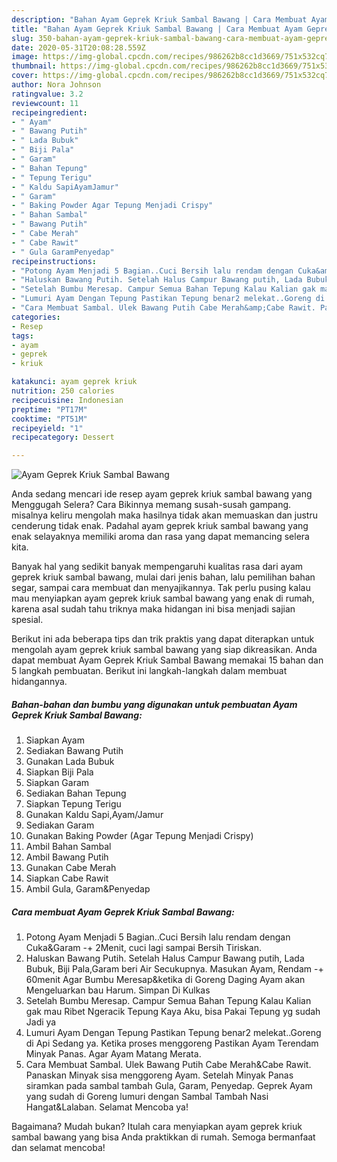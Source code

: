 ```yaml
---
description: "Bahan Ayam Geprek Kriuk Sambal Bawang | Cara Membuat Ayam Geprek Kriuk Sambal Bawang Yang Mudah Dan Praktis"
title: "Bahan Ayam Geprek Kriuk Sambal Bawang | Cara Membuat Ayam Geprek Kriuk Sambal Bawang Yang Mudah Dan Praktis"
slug: 350-bahan-ayam-geprek-kriuk-sambal-bawang-cara-membuat-ayam-geprek-kriuk-sambal-bawang-yang-mudah-dan-praktis
date: 2020-05-31T20:08:28.559Z
image: https://img-global.cpcdn.com/recipes/986262b8cc1d3669/751x532cq70/ayam-geprek-kriuk-sambal-bawang-foto-resep-utama.jpg
thumbnail: https://img-global.cpcdn.com/recipes/986262b8cc1d3669/751x532cq70/ayam-geprek-kriuk-sambal-bawang-foto-resep-utama.jpg
cover: https://img-global.cpcdn.com/recipes/986262b8cc1d3669/751x532cq70/ayam-geprek-kriuk-sambal-bawang-foto-resep-utama.jpg
author: Nora Johnson
ratingvalue: 3.2
reviewcount: 11
recipeingredient:
- " Ayam"
- " Bawang Putih"
- " Lada Bubuk"
- " Biji Pala"
- " Garam"
- " Bahan Tepung"
- " Tepung Terigu"
- " Kaldu SapiAyamJamur"
- " Garam"
- " Baking Powder Agar Tepung Menjadi Crispy"
- " Bahan Sambal"
- " Bawang Putih"
- " Cabe Merah"
- " Cabe Rawit"
- " Gula GaramPenyedap"
recipeinstructions:
- "Potong Ayam Menjadi 5 Bagian..Cuci Bersih lalu rendam dengan Cuka&amp;Garam -+ 2Menit, cuci lagi sampai Bersih Tiriskan."
- "Haluskan Bawang Putih. Setelah Halus Campur Bawang putih, Lada Bubuk, Biji Pala,Garam beri Air Secukupnya. Masukan Ayam, Rendam -+ 60menit Agar Bumbu Meresap&amp;ketika di Goreng Daging Ayam akan Mengeluarkan bau Harum. Simpan Di Kulkas"
- "Setelah Bumbu Meresap. Campur Semua Bahan Tepung Kalau Kalian gak mau Ribet Ngeracik Tepung Kaya Aku, bisa Pakai Tepung yg sudah Jadi ya"
- "Lumuri Ayam Dengan Tepung Pastikan Tepung benar2 melekat..Goreng di Api Sedang ya. Ketika proses menggoreng Pastikan Ayam Terendam Minyak Panas. Agar Ayam Matang Merata."
- "Cara Membuat Sambal. Ulek Bawang Putih Cabe Merah&amp;Cabe Rawit. Panaskan Minyak sisa menggoreng Ayam. Setelah Minyak Panas siramkan pada sambal tambah Gula, Garam, Penyedap. Geprek Ayam yang sudah di Goreng lumuri dengan Sambal Tambah Nasi Hangat&amp;Lalaban. Selamat Mencoba ya!"
categories:
- Resep
tags:
- ayam
- geprek
- kriuk

katakunci: ayam geprek kriuk 
nutrition: 250 calories
recipecuisine: Indonesian
preptime: "PT17M"
cooktime: "PT51M"
recipeyield: "1"
recipecategory: Dessert

---
```



![Ayam Geprek Kriuk Sambal Bawang](https://img-global.cpcdn.com/recipes/986262b8cc1d3669/751x532cq70/ayam-geprek-kriuk-sambal-bawang-foto-resep-utama.jpg)

Anda sedang mencari ide resep ayam geprek kriuk sambal bawang yang Menggugah Selera? Cara Bikinnya memang susah-susah gampang. misalnya keliru mengolah maka hasilnya tidak akan memuaskan dan justru cenderung tidak enak. Padahal ayam geprek kriuk sambal bawang yang enak selayaknya memiliki aroma dan rasa yang dapat memancing selera kita.

Banyak hal yang sedikit banyak mempengaruhi kualitas rasa dari ayam geprek kriuk sambal bawang, mulai dari jenis bahan, lalu pemilihan bahan segar, sampai cara membuat dan menyajikannya. Tak perlu pusing kalau mau menyiapkan ayam geprek kriuk sambal bawang yang enak di rumah, karena asal sudah tahu triknya maka hidangan ini bisa menjadi sajian spesial.




Berikut ini ada beberapa tips dan trik praktis yang dapat diterapkan untuk mengolah ayam geprek kriuk sambal bawang yang siap dikreasikan. Anda dapat membuat Ayam Geprek Kriuk Sambal Bawang memakai 15 bahan dan 5 langkah pembuatan. Berikut ini langkah-langkah dalam membuat hidangannya.

<!--inarticleads1-->

##### Bahan-bahan dan bumbu yang digunakan untuk pembuatan Ayam Geprek Kriuk Sambal Bawang:

1. Siapkan  Ayam
1. Sediakan  Bawang Putih
1. Gunakan  Lada Bubuk
1. Siapkan  Biji Pala
1. Siapkan  Garam
1. Sediakan  Bahan Tepung
1. Siapkan  Tepung Terigu
1. Gunakan  Kaldu Sapi,Ayam/Jamur
1. Sediakan  Garam
1. Gunakan  Baking Powder (Agar Tepung Menjadi Crispy)
1. Ambil  Bahan Sambal
1. Ambil  Bawang Putih
1. Gunakan  Cabe Merah
1. Siapkan  Cabe Rawit
1. Ambil  Gula, Garam&amp;Penyedap




<!--inarticleads2-->

##### Cara membuat Ayam Geprek Kriuk Sambal Bawang:

1. Potong Ayam Menjadi 5 Bagian..Cuci Bersih lalu rendam dengan Cuka&amp;Garam -+ 2Menit, cuci lagi sampai Bersih Tiriskan.
1. Haluskan Bawang Putih. Setelah Halus Campur Bawang putih, Lada Bubuk, Biji Pala,Garam beri Air Secukupnya. Masukan Ayam, Rendam -+ 60menit Agar Bumbu Meresap&amp;ketika di Goreng Daging Ayam akan Mengeluarkan bau Harum. Simpan Di Kulkas
1. Setelah Bumbu Meresap. Campur Semua Bahan Tepung Kalau Kalian gak mau Ribet Ngeracik Tepung Kaya Aku, bisa Pakai Tepung yg sudah Jadi ya
1. Lumuri Ayam Dengan Tepung Pastikan Tepung benar2 melekat..Goreng di Api Sedang ya. Ketika proses menggoreng Pastikan Ayam Terendam Minyak Panas. Agar Ayam Matang Merata.
1. Cara Membuat Sambal. Ulek Bawang Putih Cabe Merah&amp;Cabe Rawit. Panaskan Minyak sisa menggoreng Ayam. Setelah Minyak Panas siramkan pada sambal tambah Gula, Garam, Penyedap. Geprek Ayam yang sudah di Goreng lumuri dengan Sambal Tambah Nasi Hangat&amp;Lalaban. Selamat Mencoba ya!




Bagaimana? Mudah bukan? Itulah cara menyiapkan ayam geprek kriuk sambal bawang yang bisa Anda praktikkan di rumah. Semoga bermanfaat dan selamat mencoba!
